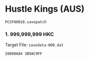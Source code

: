 #  Hustle Kings (AUS)

`PCSF00010.savepatch`

### 1. 999,999,999 HKC

Target File: `savedata-000.dat`

```
20000A84 3B9AC9FF
```

